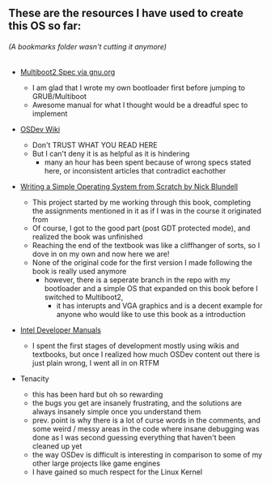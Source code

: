 ## These are the resources I have used to create this OS so far:
###### (A bookmarks folder wasn't cutting it anymore)


- [Multiboot2 Spec via gnu.org](https://www.gnu.org/software/grub/manual/multiboot2/multiboot.html)
    - I am glad that I wrote my own bootloader first before jumping to GRUB/Multiboot 
    - Awesome manual for what I thought would be a dreadful spec to implement
- [OSDev Wiki](https://wiki.osdev.org/)
    - Don't TRUST WHAT YOU READ HERE
    - But I can't deny it is as helpful as it is hindering
        - many an hour has been spent because of wrong specs stated here, or inconsistent articles that contradict eachother
- [Writing a Simple Operating System
from Scratch by Nick Blundell](https://www.cs.bham.ac.uk/%7Eexr/lectures/opsys/10_11/lectures/os-dev.pdf)
    - This project started by me working through this book, completing the assignments mentioned in it as if I was in the course it originated from
    - Of course, I got to the good part (post GDT protected mode), and realized the book was unfinished
    - Reaching the end of the textbook was like a cliffhanger of sorts, so I dove in on my own and now here we are!
    - None of the original code for the first version I made following the book is really used anymore
        - however, there is a seperate branch in the repo with my bootloader and a simple OS that expanded on this book before I switched to Multiboot2, 
            - it has interupts and VGA graphics and is a decent example for anyone who would like to use this book as a introduction
-  [Intel Developer Manuals](https://www.intel.com/content/www/us/en/developer/articles/technical/intel-sdm.html)
    - I spent the first stages of development mostly using wikis and textbooks, but once I realized how much OSDev content out there is just plain wrong, I went all in on RTFM 


- Tenacity
    - this has been hard but oh so rewarding 
    - the bugs you get are insanely frustrating, and the solutions are always insanely simple once you understand them
    - prev. point is why there is a lot of curse words in the comments, and some weird / messy areas in the code where insane debugging was done as I was second guessing everything that haven't been cleaned up yet
    - the way OSDev is difficult is interesting in comparison to some of my other large projects like game engines
    - I have gained so much respect for the Linux Kernel
        